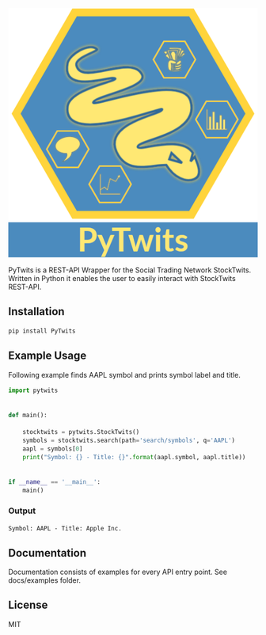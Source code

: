 <p align="center">
  <img src="https://raw.githubusercontent.com/tbienias/PyTwits/master/logo.png">
</p>

PyTwits is a REST-API Wrapper for the Social Trading Network StockTwits.
Written in Python it enables the user to easily interact with StockTwits REST-API.

## Installation ##

```bash
pip install PyTwits
```

## Example Usage ##

Following example finds AAPL symbol and prints symbol label and title.

```python
import pytwits


def main():

    stocktwits = pytwits.StockTwits()
    symbols = stocktwits.search(path='search/symbols', q='AAPL')
    aapl = symbols[0]
    print("Symbol: {} - Title: {}".format(aapl.symbol, aapl.title))


if __name__ == '__main__':
    main()
```

### Output ###

`Symbol: AAPL - Title: Apple Inc.`

## Documentation ##

Documentation consists of examples for every API entry point.
See docs/examples folder.

## License ##

MIT
